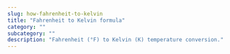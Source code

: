 ```yaml
---
slug: how-fahrenheit-to-kelvin
title: "Fahrenheit to Kelvin formula"
category: ""
subcategory: ""
description: "Fahrenheit (°F) to Kelvin (K) temperature conversion."
---
```


